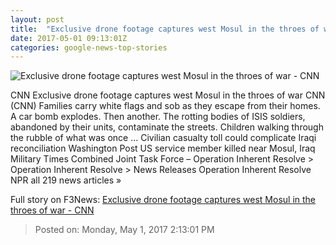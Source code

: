 ```yaml
---
layout: post
title:  "Exclusive drone footage captures west Mosul in the throes of war - CNN"
date: 2017-05-01 09:13:01Z
categories: google-news-top-stories
---
```


![Exclusive drone footage captures west Mosul in the throes of war - CNN](http://i2.cdn.cnn.com/cnnnext/dam/assets/170428195722-mosul-drone-thumb-4-super-tease.jpg)

CNN Exclusive drone footage captures west Mosul in the throes of war CNN (CNN) Families carry white flags and sob as they escape from their homes. A car bomb explodes. Then another. The rotting bodies of ISIS soldiers, abandoned by their units, contaminate the streets. Children walking through the rubble of what was once ... Civilian casualty toll could complicate Iraqi reconciliation Washington Post US service member killed near Mosul, Iraq Military Times Combined Joint Task Force – Operation Inherent Resolve > Operation Inherent Resolve > News Releases Operation Inherent Resolve NPR all 219 news articles »


Full story on F3News: [Exclusive drone footage captures west Mosul in the throes of war - CNN](http://www.f3nws.com/n/mJAgkC)

> Posted on: Monday, May 1, 2017 2:13:01 PM
